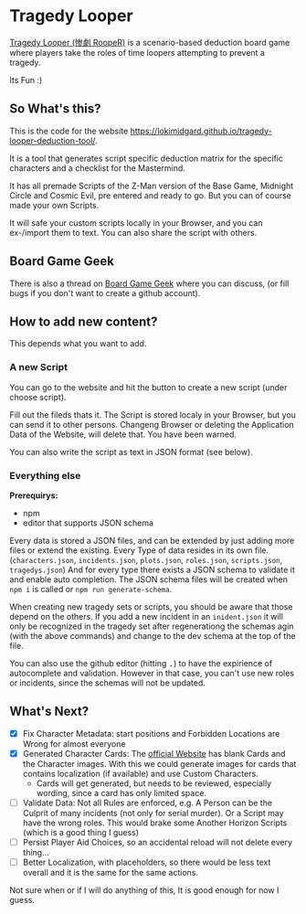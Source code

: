 # Tragedy Looper

[Tragedy Looper (惨劇 RoopeR)](https://boardgamegeek.com/boardgame/148319/tragedy-looper)
is a scenario-based deduction board game where players take the roles of time
loopers attempting to prevent a tragedy.

Its Fun :)

## So What's this?

This is the code for the website <https://lokimidgard.github.io/tragedy-looper-deduction-tool/>.

It is a tool that generates script specific deduction matrix for the specific
characters and a checklist for the Mastermind.

It has all premade Scripts of the Z-Man version of the Base Game, Midnight
Circle and Cosmic Evil, pre entered and ready to go. But you can of course made
your own Scripts.

It will safe your custom scripts locally in your Browser, and you can ex-/import
them to text. You can also share the script with others.

## Board Game Geek

There is also a thread on [Board Game Geek](https://boardgamegeek.com/thread/3066363/website-generate-script-specific-mastermind-and-pl) where you can discuss, (or fill bugs if you don't want to create a github account).

## How to add new content?

This depends what you want to add.

### A new Script

You can go to the website and hit the button to create a new script (under choose script).

Fill out the fileds thats it. The Script is stored localy in your Browser, but you can send it to other persons. Changeng Browser or deleting the Application Data of the Website, will delete that. You have been warned.

You can also write the script as text in JSON format (see below).

### Everything else

**Prerequirys:**

- npm
- editor that supports JSON schema

Every data is stored a JSON files, and can be extended by just adding more files or extend the existing. Every Type of data resides in its own file. (`characters.json`, `incidents.json`, `plots.json`, `roles.json`, `scripts.json`, `tragedys.json`) And for every type there exists a JSON schema to validate it and enable auto completion.  The JSON schema files will be created when `npm i` is called or `npm run generate-schema`.

When creating new tragedy sets or scripts, you should be aware that those depend on the others.
If you add a new incident in an `inident.json` it will only be recognized in the tragedy set after regenerationg the schemas agin (with the above commands) and change to the dev schema at the top of the file.

You can also use the github editor (hitting <kbd>.</kbd>) to have the expirience of autocomplete and validation. However in that case,
you can't use new roles or incidents, since the schemas will not be updated.

## What's Next?

- [x] Fix Character Metadata: start positions and Forbidden Locations are Wrong for almost everyone
- [x] Generated Character Cards: The
  [official Website](http://bakafire.main.jp/rooper/sr_dl_04_sozai.htm) has
  blank Cards and the Character images. With this we could generate images for
  cards that contains localization (if available) and use Custom Characters.
  - Cards will get generated, but needs to be reviewed, especially wording, since a card has only limited space.
- [ ] Validate Data: Not all Rules are enforced, e.g. A Person can be the
  Culprit of many incidents (not only for serial murder). Or a Script may have
  the wrong roles. This would brake some Another Horizon Scripts (which is a good
  thing I guess)
- [ ] Persist Player Aid Choices, so an accidental reload will not delete every thing…
- [ ] Better Localization, with placeholders, so there would be less text overall and it is the same for the same actions.

Not sure when or if I will do anything of this, It is good enough for now I guess.
